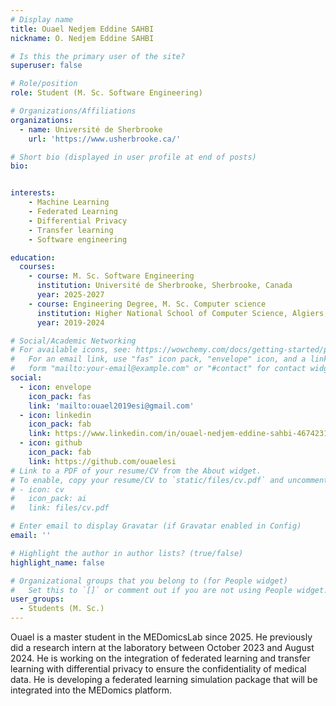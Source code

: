 ```yaml
---
# Display name
title: Ouael Nedjem Eddine SAHBI
nickname: O. Nedjem Eddine SAHBI

# Is this the primary user of the site?
superuser: false

# Role/position
role: Student (M. Sc. Software Engineering)

# Organizations/Affiliations
organizations:
  - name: Université de Sherbrooke
    url: 'https://www.usherbrooke.ca/'

# Short bio (displayed in user profile at end of posts)
bio: 


interests:
    - Machine Learning
    - Federated Learning
    - Differential Privacy
    - Transfer learning
    - Software engineering

education:
  courses:
    - course: M. Sc. Software Engineering
      institution: Université de Sherbrooke, Sherbrooke, Canada
      year: 2025-2027
    - course: Engineering Degree, M. Sc. Computer science
      institution: Higher National School of Computer Science, Algiers, Algeria
      year: 2019-2024

# Social/Academic Networking
# For available icons, see: https://wowchemy.com/docs/getting-started/page-builder/#icons
#   For an email link, use "fas" icon pack, "envelope" icon, and a link in the
#   form "mailto:your-email@example.com" or "#contact" for contact widget.
social:
  - icon: envelope
    icon_pack: fas
    link: 'mailto:ouael2019esi@gmail.com'
  - icon: linkedin
    icon_pack: fab
    link: https://www.linkedin.com/in/ouael-nedjem-eddine-sahbi-4674231b3?utm_source=share&utm_campaign=share_via&utm_content=profile&utm_medium=ios_app
  - icon: github
    icon_pack: fab
    link: https://github.com/ouaelesi
# Link to a PDF of your resume/CV from the About widget.
# To enable, copy your resume/CV to `static/files/cv.pdf` and uncomment the lines below.
# - icon: cv
#   icon_pack: ai
#   link: files/cv.pdf

# Enter email to display Gravatar (if Gravatar enabled in Config)
email: ''

# Highlight the author in author lists? (true/false)
highlight_name: false

# Organizational groups that you belong to (for People widget)
#   Set this to `[]` or comment out if you are not using People widget.
user_groups:
  - Students (M. Sc.)
---
```


Ouael is a master student in the MEDomicsLab since 2025. He previously did a research intern at the laboratory between October 2023 and August 2024. He is working on the integration of federated learning and transfer learning with differential privacy to ensure the confidentiality of medical data. He is developing a federated learning simulation package that will be integrated into the MEDomics platform.
